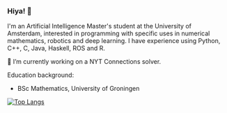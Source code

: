 ### Hiya! 👋

I'm an Artificial Intelligence Master's student at the University of Amsterdam, interested in programming with specific uses in numerical mathematics, robotics and deep learning. 
I have experience using Python, C++, C, Java, Haskell, ROS and R.

🔭 I’m currently working on a NYT Connections solver.

Education background:
- BSc Mathematics, University of Groningen


[![Top Langs](https://github-readme-stats-lime-two-44.vercel.app/api/top-langs/?username=egerhether&layout=compact&hide=tex,makefile&langs_count=8&theme=transparent&hide_border=true)](https://github.com/egerhether/github-readme-stats)


<!--
**egerhether/egerhether** is a ✨ _special_ ✨ repository because its `README.md` (this file) appears on your GitHub profile.

Here are some ideas to get you started:

- 🔭 I’m currently working on ...

- 👯 I’m looking to collaborate on ...
- 🤔 I’m looking for help with ...
- 💬 Ask me about ...
- 📫 How to reach me: ...
- 😄 Pronouns: ...
- ⚡ Fun fact: ...
-->
